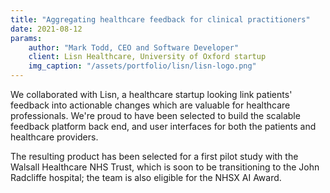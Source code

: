 ```yaml
---
title: "Aggregating healthcare feedback for clinical practitioners"
date: 2021-08-12
params:
    author: "Mark Todd, CEO and Software Developer"
    client: Lisn Healthcare, University of Oxford startup
    img_caption: "/assets/portfolio/lisn/lisn-logo.png"
---
```


We collaborated with Lisn, a healthcare startup looking link patients' feedback into actionable changes which are valuable for healthcare professionals.
We're proud to have been selected to build the scalable feedback platform back end, and user interfaces for both the patients and healthcare providers.

The resulting product has been selected for a first pilot study with the Walsall Healthcare NHS Trust, which is soon to be transitioning to the John Radcliffe hospital; the team is also eligible for the NHSX AI Award.
